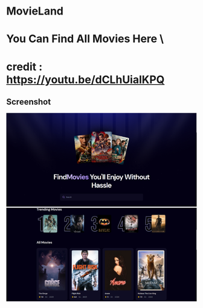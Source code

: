 
# MovieLand
You Can Find All Movies Here \
=======
credit : https://youtu.be/dCLhUialKPQ
=======
## Screenshot

![MovieLand Screenshot](src/assets/screenshot.png)
![MovieLand Screenshot](src/assets/screenshot1.png)
